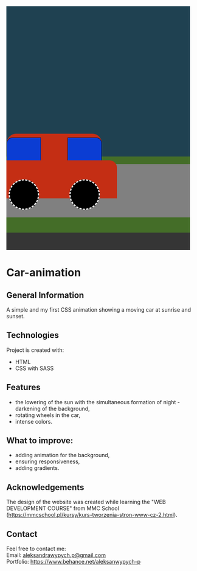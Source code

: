 <img src="screenshot.png">

# Car-animation

## General Information
A simple and my first CSS animation showing a moving car at sunrise and sunset. 

## Technologies
Project is created with:
* HTML
* CSS with SASS

## Features
- the lowering of the sun with the simultaneous formation of night - darkening of the background,
- rotating wheels in the car, 
- intense colors.

## What to improve:
- adding animation for the background,
- ensuring responsiveness,
- adding gradients.

## Acknowledgements
The design of the website was created while learning the "WEB DEVELOPMENT COURSE" from MMC School (https://mmcschool.pl/kursy/kurs-tworzenia-stron-www-cz-2.html).

## Contact
Feel free to contact me:
<br> 
Email: aleksandrawypych.p@gmail.com <br>
Portfolio: https://www.behance.net/aleksanwypych-p
